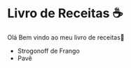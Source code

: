 # Livro de Receitas :coffee:

Olá Bem vindo ao meu livro de receitas:wave:



- Strogonoff de Frango
- Pavê
